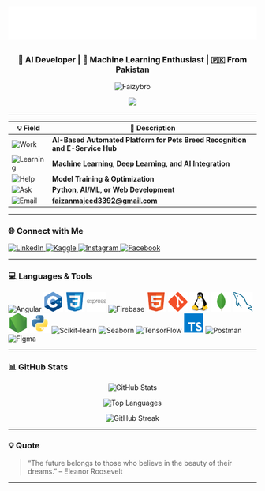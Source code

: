 <h1 align="center"><img src="./banner.svg" alt="Hi , I'm Faizan Majeed" /></h1>



<h3 align="center">🚀 AI Developer | 🧠 Machine Learning Enthusiast | 🇵🇰 From Pakistan</h3>

<p align="center">
  <img src="https://komarev.com/ghpvc/?username=Faizybro&label=Profile%20Views&color=0e75b6&style=flat" alt="Faizybro" />
</p>

<p align="center">
  <a href="https://github.com/ryo-ma/github-profile-trophy">
    <img src="https://github-profile-trophy.vercel.app/?username=Faizybro&theme=algolia&no-frame=true&margin-w=10&column=6&title=Stars,Followers,Commits,Issues,PullRequest,Repositories" />
  </a>
</p>

  </a>
</p>

---

| 💡 Field                                                                                                                | 💬 Description                                                               |
| ----------------------------------------------------------------------------------------------------------------------- | ---------------------------------------------------------------------------- |
| ![Work](https://img.shields.io/badge/-Currently_Working_On-00bcd4?style=for-the-badge\&logo=github)                     | **AI-Based Automated Platform for Pets Breed Recognition and E-Service Hub** |
| ![Learning](https://img.shields.io/badge/-Currently_Learning-673ab7?style=for-the-badge\&logo=python\&logoColor=white)  | **Machine Learning, Deep Learning, and AI Integration**                      |
| ![Help](https://img.shields.io/badge/-Looking_For_Help_With-f44336?style=for-the-badge\&logo=opsgenie\&logoColor=white) | **Model Training & Optimization**                                            |
| ![Ask](https://img.shields.io/badge/-Ask_Me_About-4caf50?style=for-the-badge\&logo=stackoverflow\&logoColor=white)      | **Python, AI/ML, or Web Development**                                        |
| ![Email](https://img.shields.io/badge/-Reach_Me_At-607d8b?style=for-the-badge\&logo=gmail\&logoColor=white)             | **[faizanmajeed3392@gmail.com](mailto:faizanmajeed3392@gmail.com)**          |

---

### 🌐 Connect with Me
<p align="left">
  <a href="https://www.linkedin.com/in/faizanmajeed112/" target="_blank">
    <img src="https://cdn.jsdelivr.net/gh/devicons/devicon/icons/linkedin/linkedin-original.svg" alt="LinkedIn" width="30" height="30" />
  </a>
  <a href="https://www.kaggle.com/faizan68675" target="_blank">
    <img src="https://cdn.jsdelivr.net/gh/devicons/devicon/icons/kaggle/kaggle-original.svg" alt="Kaggle" width="30" height="30" />
  </a>
  <a href="https://instagram.com/faizanmajeed112" target="_blank">
    <img src="https://cdn.jsdelivr.net/npm/simple-icons@v5/icons/instagram.svg" alt="Instagram" width="30" height="30" />
  </a>
  <a href="https://facebook.com/" target="_blank">
    <img src="https://cdn.jsdelivr.net/npm/simple-icons@v5/icons/facebook.svg" alt="Facebook" width="30" height="30" />
  </a>
</p>

---

### 💻 Languages & Tools
<p align="left">
  <img src="https://angular.io/assets/images/logos/angular/angular.svg" alt="Angular" width="40" />
  <img src="https://raw.githubusercontent.com/devicons/devicon/master/icons/cplusplus/cplusplus-original.svg" alt="C++" width="40" />
  <img src="https://raw.githubusercontent.com/devicons/devicon/master/icons/css3/css3-original.svg" alt="CSS3" width="40" />
  <img src="https://raw.githubusercontent.com/devicons/devicon/master/icons/express/express-original-wordmark.svg" alt="Express" width="40" />
  <img src="https://www.vectorlogo.zone/logos/firebase/firebase-icon.svg" alt="Firebase" width="40" />
  <img src="https://raw.githubusercontent.com/devicons/devicon/master/icons/html5/html5-original.svg" alt="HTML5" width="40" />
  <img src="https://raw.githubusercontent.com/devicons/devicon/master/icons/git/git-original.svg" alt="Git" width="40" />
  <img src="https://raw.githubusercontent.com/devicons/devicon/master/icons/linux/linux-original.svg" alt="Linux" width="40" />
  <img src="https://raw.githubusercontent.com/devicons/devicon/master/icons/mongodb/mongodb-original.svg" alt="MongoDB" width="40" />
  <img src="https://raw.githubusercontent.com/devicons/devicon/master/icons/mysql/mysql-original.svg" alt="MySQL" width="40" />
  <img src="https://raw.githubusercontent.com/devicons/devicon/master/icons/nodejs/nodejs-original.svg" alt="Node.js" width="40" />
  <img src="https://raw.githubusercontent.com/devicons/devicon/master/icons/python/python-original.svg" alt="Python" width="40" />
  <img src="https://upload.wikimedia.org/wikipedia/commons/0/05/Scikit_learn_logo_small.svg" alt="Scikit-learn" width="40" />
  <img src="https://seaborn.pydata.org/_images/logo-mark-lightbg.svg" alt="Seaborn" width="40" />
  <img src="https://www.vectorlogo.zone/logos/tensorflow/tensorflow-icon.svg" alt="TensorFlow" width="40" />
  <img src="https://raw.githubusercontent.com/devicons/devicon/master/icons/typescript/typescript-original.svg" alt="TypeScript" width="40" />
  <img src="https://www.vectorlogo.zone/logos/getpostman/getpostman-icon.svg" alt="Postman" width="40" />
  <img src="https://www.vectorlogo.zone/logos/figma/figma-icon.svg" alt="Figma" width="40" />
</p>

---

### 📊 GitHub Stats

<p align="center">
  <img src="https://github-readme-stats.vercel.app/api?username=Faizybro&show_icons=true&theme=radical" alt="GitHub Stats" />
</p>

<p align="center">
  <img src="https://github-readme-stats.vercel.app/api/top-langs?username=Faizybro&show_icons=true&locale=en&layout=compact&theme=radical" alt="Top Languages" />
</p>

<p align="center">
  <img src="https://github-readme-streak-stats.herokuapp.com/?user=Faizybro&theme=radical" alt="GitHub Streak" />
</p>

---

### 💡 Quote
> “The future belongs to those who believe in the beauty of their dreams.” – Eleanor Roosevelt



---
